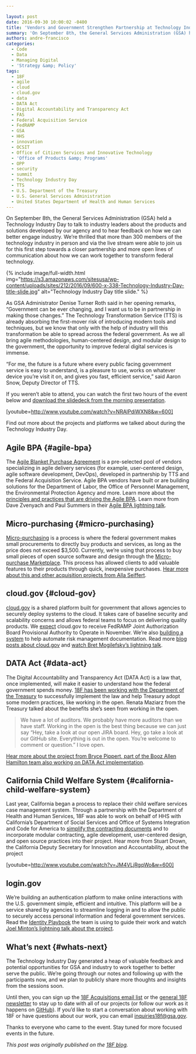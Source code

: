 ```yaml
---

layout: post
date: 2016-09-30 10:00:02 -0400
title: 'Vendors and Government Strengthen Partnership at Technology Industry Day'
summary: 'On September 8th, the General Services Administration (GSA) held a Technology Industry Day to talk to industry leaders about the products and solutions developed by our agency and to hear feedback on how we can better engage industry. We&rsquo;re thrilled that more than 300 members of the technology industry in person and via the live'
authors: andre-francisco
categories:
  - Code
  - Data
  - Managing Digital
  - 'Strategy &amp; Policy'
tags:
  - 18F
  - agile
  - cloud
  - cloud.gov
  - data
  - DATA Act
  - Digital Accountability and Transparency Act
  - FAS
  - Federal Acquisition Service
  - FedRAMP
  - GSA
  - HHS
  - innovation
  - OCSIT
  - Office of Citizen Services and Innovative Technology
  - 'Office of Products &amp; Programs'
  - OPP
  - security
  - summit
  - Technology Industry Day
  - TTS
  - U.S. Department of the Treasury
  - U.S. General Services Administration
  - United States Department of Health and Human Services
---
```


On September 8th, the General Services Administration (GSA) held a Technology Industry Day to talk to industry leaders about the products and solutions developed by our agency and to hear feedback on how we can better engage industry. We’re thrilled that more than 300 members of the technology industry in person and via the live stream were able to join us for this first step towards a closer partnership and more open lines of communication about how we can work together to transform federal technology.


{% include image/full-width.html img="https://s3.amazonaws.com/sitesusa/wp-content/uploads/sites/212/2016/09/600-x-338-Technology-Industry-Day-title-slide.jpg" alt="Technology Industry Day title slide." %}

As GSA Administrator Denise Turner Roth said in her opening remarks, “Government can be ever changing, and I want us to be in partnership in making those changes.” The Technology Transformation Service (TTS) is already absorbing the first-mover risk of introducing modern tools and techniques, but we know that only with the help of industry will this transformation be able to spread across the federal government. As we all bring agile methodologies, human-centered design, and modular design to the government, the opportunity to improve federal digital services is immense.

“For me, the future is a future where every public facing government service is easy to understand, is a pleasure to use, works on whatever device you’re visit it on, and gives you fast, efficient service,” said Aaron Snow, Deputy Director of TTS.

If you weren’t able to attend, you can watch the first two hours of the event below and [download the slidedeck from the morning presentation](https://18f.gsa.gov/assets/blog/industry-day/deck-2016.pdf).

[youtube=http://www.youtube.com/watch?v=NRAlPdiWXN8&w=600]

Find out more about the projects and platforms we talked about during the Technology Industry Day.

## Agile BPA {#agile-bpa}

The [Agile Blanket Purchase Agreement](https://pages.18f.gov/ads-bpa/buyers/) is a pre-selected pool of vendors specializing in agile delivery services (for example, user-centered design, agile software development, DevOps), developed in partnership by TTS and the Federal Acquisition Service. Agile BPA vendors have built or are building solutions for the Department of Labor, the Office of Personnel Management, the Environmental Protection Agency and more. Learn more about the [principles and practices that are driving the Agile BPA](https://18f.gsa.gov/tags/agile-bpa/). Learn more from Dave Zvenyach and Paul Summers in their [Agile BPA lightning talk](https://youtu.be/NRAlPdiWXN8?t=1h6m39s).

## Micro-purchasing {#micro-purchasing}

[Micro-purchasing](https://micropurchase.18f.gov/insights) is a process is where the federal government makes small procurements to directly buy products and services, as long as the price does not exceed $3,500. Currently, we’re using that process to buy small pieces of open source software and design through the [Micro-purchase Marketplace](https://micropurchase.18f.gov/). This process has allowed clients to add valuable features to their products through quick, inexpensive purchases. [Hear more about this and other acquisition projects from Alla Seiffert](https://youtu.be/NRAlPdiWXN8?t=1h25m12s).

## cloud.gov {#cloud-gov}

[cloud.gov](https://cloud.gov/) is a shared platform built for government that allows agencies to securely deploy systems to the cloud. It takes care of baseline security and scalability concerns and allows federal teams to focus on delivering quality products. We [expect](https://18f.gsa.gov/2016/07/18/cloud-gov-full-steam-ahead-fedramp-assessment-process/) cloud.gov to receive FedRAMP Joint Authorization Board Provisional Authority to Operate in November. We’re also [building a system](https://18f.gsa.gov/2016/04/15/compliance-masonry-buildling-a-risk-management-platform/) to help automate risk management documentation. Read more [blog posts about cloud.gov](https://18f.gsa.gov/tags/cloud-gov/) and [watch Bret Mogilefsky’s lightning talk](https://youtu.be/NRAlPdiWXN8?t=1h14m55s).

## DATA Act {#data-act}

The Digital Accountability and Transparency Act (DATA Act) is a law that, once implemented, will make it easier to understand how the federal government spends money. [18F has been working with the Department of the Treasury](https://18f.gsa.gov/2015/06/09/data-act-data-act-explainer/) to successfully implement the law and help Treasury adopt some modern practices, like working in the open. Renata Maziarz from the Treasury talked about the benefits she’s seen from working in the open.

> We have a lot of auditors. We probably have more auditors than we have staff. Working in the open is the best thing because we can just say “Hey, take a look at our open JIRA board. Hey, go take a look at our GitHub site. Everything is out in the open. You’re welcome to comment or question.” I love open.

[Hear more about the project from Bryce Pippert, part of the Booz Allen Hamilton team also working on DATA Act implementation](https://youtu.be/NRAlPdiWXN8?t=1h29m21s).

## California Child Welfare System {#california-child-welfare-system}

Last year, California began a process to replace their child welfare services case management system. Through a partnership with the Department of Health and Human Services, 18F was able to work on behalf of HHS with California’s Department of Social Services and Office of Systems Integration and Code for America to [simplify the contracting documents](https://18f.gsa.gov/2016/03/22/helping-california-buy-a-new-child-welfare-system/) and to incorporate modular contracting, agile development, user-centered design, and open source practices into their project. Hear more from Stuart Drown, the California Deputy Secretary for Innovation and Accountability, about the project

[youtube=http://www.youtube.com/watch?v=JM4VLjRgqWo&w=600]

## login.gov

We’re building an authentication platform to make online interactions with the U.S. government simple, efficient and intuitive. This platform will be a service shared by agencies to streamline logging in and to allow the public to securely access personal information and federal government services. Read the [Identity Playbook](https://pages.18f.gov/identity-playbook/) the team is using to guide their work and watch [Joel Minton’s lightning talk about the project](https://youtu.be/NRAlPdiWXN8).

## What&#8217;s next {#whats-next}

The Technology Industry Day generated a heap of valuable feedback and potential opportunities for GSA and industry to work together to better serve the public. We’re going through our notes and following up with the participants now, and we plan to publicly share more thoughts and insights from the sessions soon.

Until then, you can sign up the [18F Acquisitions email list](http://gsa.us9.list-manage2.com/subscribe?u=6f1977de9eff4c384dc8d6527&id=e7f757afe3) or the [general 18F newsletter](https://18f.gsa.gov/#newsletter) to stay up to date with all of our projects (or follow our work as it happens on [GitHub](https://github.com/18F)). If you’d like to start a conversation about working with 18F or have questions about our work, you can email <a href="mailto:inquiries18f@gsa.gov">inquiries18f@gsa.gov</a>.

Thanks to everyone who came to the event. Stay tuned for more focused events in the future.

_This post was originally published on the [18F blog](https://18f.gsa.gov/blog/)._